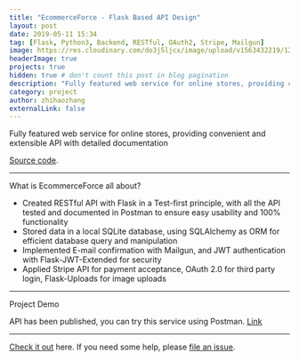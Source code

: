 ```yaml
---
title: "EcommerceForce - Flask Based API Design"
layout: post
date: 2019-05-11 15:34
tag: [Flask, Python3, Backend, RESTful, OAuth2, Stripe, Mailgun] 
image: https://res.cloudinary.com/do3j5ljcx/image/upload/v1563432219/1200px-Flask_logo.svg.png
headerImage: true
projects: true
hidden: true # don't count this post in blog pagination
description: "Fully featured web service for online stores, providing convenient and extensible API with detailed documentation"
category: project
author: zhihaozhang
externalLink: false
---
```




Fully featured web service for online stores, providing convenient and extensible API with detailed documentation

[Source code](https://github.com/zhihaozhangim/EcommerceForce). 

---

What is EcommerceForce all about?

- Created RESTful API with Flask in a Test-first principle, with all the API tested and documented in Postman to ensure easy usability and 100% functionality 
- Stored data in a local SQLite database, using SQLAlchemy as ORM for efficient database query and manipulation
- Implemented E-mail confirmation with Mailgun, and JWT authentication with Flask-JWT-Extended for security
- Applied Stripe API for payment acceptance, OAuth 2.0 for third party login, Flask-Uploads for image uploads

---

Project Demo

API has been published, you can try this service using Postman.
[Link](https://documenter.getpostman.com/view/4791858/SVSLpnra?version=latest)


---

[Check it out](https://github.com/zhihaozhangim/EcommerceForce) here.
If you need some help, please [file an issue](https://github.com/zhihaozhangim/EcommerceForce/issues).
